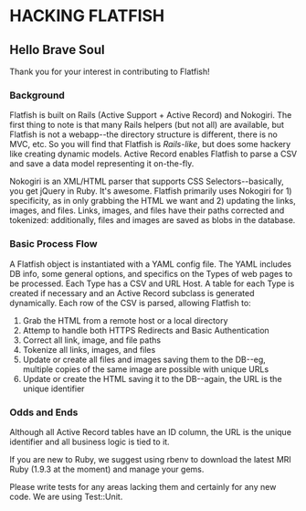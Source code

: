 # HACKING FLATFISH 

## Hello Brave Soul
Thank you for your interest in contributing to Flatfish!

### Background
Flatfish is built on Rails (Active Support + Active Record) and Nokogiri.  The first thing to note is that many Rails helpers (but not all) are available, but Flatfish is not a webapp--the directory structure is different, there is no MVC, etc.  So you will find that Flatfish is *Rails-like*, but does some hackery like creating dynamic models.  Active Record enables Flatfish to parse a CSV and save a data model representing it on-the-fly.

Nokogiri is an XML/HTML parser that supports CSS Selectors--basically, you get jQuery in Ruby.  It's awesome. Flatfish primarily uses Nokogiri for 1) specificity, as in only grabbing the HTML we want and 2) updating the links, images, and files.  Links, images, and files have their paths corrected and tokenized: additionally, files and images are saved as blobs in the database.

### Basic Process Flow
A Flatfish object is instantiated with a YAML config file.  The YAML includes DB info, some general options, and specifics on the Types of web pages to be processed.  Each Type has a CSV and URL Host.  A table for each Type is created if necessary and an Active Record subclass is generated dynamically.  Each row of the CSV is parsed, allowing Flatfish to:
1. Grab the HTML from a remote host or a local directory
2. Attemp to handle both HTTPS Redirects and Basic Authentication
3. Correct all link, image, and file paths
4. Tokenize all links, images, and files
5. Update or create all files and images saving them to the DB--eg, multiple copies of the same image are possible with unique URLs
6. Update or create the HTML saving it to the DB--again, the URL is the unique identifier

### Odds and Ends
Although all Active Record tables have an ID column, the URL is the unique identifier and all business logic is tied to it.

If you are new to Ruby, we suggest using rbenv to download the latest MRI Ruby (1.9.3 at the moment) and manage your gems.

Please write tests for any areas lacking them and certainly for any new code.  We are using Test::Unit.
